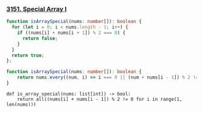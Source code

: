 ### [3151. Special Array I](https://leetcode.com/problems/special-array-i)
```Typescript
function isArraySpecial(nums: number[]): boolean {
  for (let i = 0; i < nums.length - 1; i++) {
    if ((nums[i] + nums[i + 1]) % 2 === 0) {
      return false;
    }
  }  
  return true;
};
```
```Typescript
function isArraySpecial(nums: number[]): boolean {
    return nums.every((num, i) => i === 0 || (num + nums[i - 1]) % 2 !== 0);
}
```
```Python3
def is_array_special(nums: list[int]) -> bool:
    return all((nums[i] + nums[i - 1]) % 2 != 0 for i in range(1, len(nums)))
```
